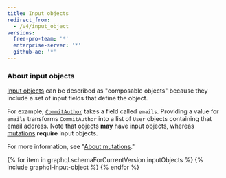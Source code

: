 ```yaml
---
title: Input objects
redirect_from:
  - /v4/input_object
versions:
  free-pro-team: '*'
  enterprise-server: '*'
  github-ae: '*'
---
```


### About input objects

[Input objects](https://graphql.github.io/graphql-spec/June2018/#sec-Input-Objects) can be described as "composable objects" because they include a set of input fields that define the object.

For example, [`CommitAuthor`](/v4/input_object/commitauthor/) takes a field called `emails`. Providing a value for `emails` transforms `CommitAuthor` into a list of `User` objects containing that email address. Note that [objects](/v4/object) **may** have input objects, whereas [mutations](/v4/mutation) **require** input objects.

For more information, see "[About mutations](/v4/guides/forming-calls#about-mutations)."

{% for item in graphql.schemaForCurrentVersion.inputObjects %}
  {% include graphql-input-object %}
{% endfor %}
